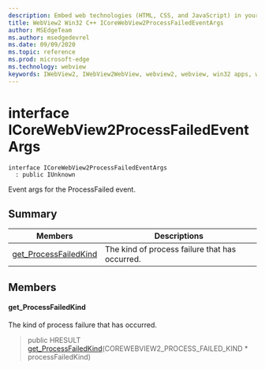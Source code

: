 ```yaml
---
description: Embed web technologies (HTML, CSS, and JavaScript) in your native applications with the Microsoft Edge WebView2 control
title: WebView2 Win32 C++ ICoreWebView2ProcessFailedEventArgs
author: MSEdgeTeam
ms.author: msedgedevrel
ms.date: 09/09/2020
ms.topic: reference
ms.prod: microsoft-edge
ms.technology: webview
keywords: IWebView2, IWebView2WebView, webview2, webview, win32 apps, win32, edge, ICoreWebView2, ICoreWebView2Controller, browser control, edge html, ICoreWebView2ProcessFailedEventArgs
---
```


# interface ICoreWebView2ProcessFailedEventArgs 

```
interface ICoreWebView2ProcessFailedEventArgs
  : public IUnknown
```

Event args for the ProcessFailed event.

## Summary

 Members                        | Descriptions
--------------------------------|---------------------------------------------
[get_ProcessFailedKind](#get_processfailedkind) | The kind of process failure that has occurred.

## Members

#### get_ProcessFailedKind 

The kind of process failure that has occurred.

> public HRESULT [get_ProcessFailedKind](#get_processfailedkind)(COREWEBVIEW2_PROCESS_FAILED_KIND * processFailedKind)

